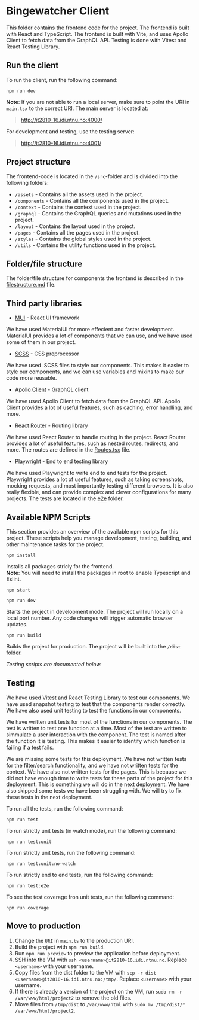 # Bingewatcher Client

This folder contains the frontend code for the project. The frontend is built with React and TypeScript. The frontend is built with Vite, and uses Apollo Client to fetch data from the GraphQL API. Testing is done with Vitest and React Testing Library.

## Run the client

To run the client, run the following command:

```cli
npm run dev
```

**Note**: If you are not able to run a local server, make sure to point the URI in `main.tsx` to the correct URI. The main server is located at:

> http://it2810-16.idi.ntnu.no:4000/

For development and testing, use the testing server:

> http://it2810-16.idi.ntnu.no:4001/

## Project structure

The frontend-code is located in the `/src`-folder and is divided into the following folders:

- `/assets` - Contains all the assets used in the project.
- `/components` - Contains all the components used in the project.
- `/context` - Contains the context used in the project.
- `/graphql` - Contains the GraphQL queries and mutations used in the project.
- `/layout` - Contains the layout used in the project.
- `/pages` - Contains all the pages used in the project.
- `/styles` - Contains the global styles used in the project.
- `/utils` - Contains the utility functions used in the project.

## Folder/file structure

The folder/file structure for components the frontend is described in the [filestructure.md](../docs/filestructure-component.md) file.

## Third party libraries

- [MUI](https://mui.com/) - React UI framework

We have used MaterialUI for more effecient and faster development. MaterialUI provides a lot of components that we can use, and we have used some of them in our project.

- [SCSS](https://sass-lang.com/) - CSS preprocessor

We have used .SCSS files to style our components. This makes it easier to style our components, and we can use variables and mixins to make our code more reusable.

- [Apollo Client](https://www.apollographql.com/docs/react/) - GraphQL client

We have used Apollo Client to fetch data from the GraphQL API. Apollo Client provides a lot of useful features, such as caching, error handling, and more.

- [React Router](https://reactrouter.com/) - Routing library

We have used React Router to handle routing in the project. React Router provides a lot of useful features, such as nested routes, redirects, and more. The routes are defined in the [Routes.tsx](./src/Routes.tsx) file.

- [Playwright](https://playwright.dev/) - End to end testing library

We have used Playwright to write end to end tests for the project. Playwright provides a lot of useful features, such as taking screenshots, mocking requests, and most importantly testing different browsers. It is also really flexible, and can provide complex and clever configurations for many projects. The tests are located in the [e2e](./e2e) folder.

## Available NPM Scripts

This section provides an overview of the available npm scripts for this project. These scripts help you manage development, testing, building, and other maintenance tasks for the project.

```cli
npm install
```

Installs all packages stricly for the frontend. <br> **Note**: You will need to install the packages in root to enable Typescript and Eslint.

```cli
npm start
```

```cli
npm run dev
```

Starts the project in development mode. The project will run locally on a local port number. Any code changes will trigger automatic browser updates.

```cli
npm run build
```

Builds the project for production. The project will be built into the `/dist` folder.

<i>Testing scripts are documented below.</i>

## Testing

We have used Vitest and React Testing Library to test our components. We have used snapshot testing to test that the components render correctly. We have also used unit testing to test the functions in our components.

We have written unit tests for most of the functions in our components. The test is written to test one function at a time. Most of the test are written to simmulate a user interaction with the component. The test is named after the function it is testing. This makes it easier to identify which function is failing if a test fails.

We are missing some tests for this deployment. We have not written tests for the filter/search functionality, and we have not written tests for the context. We have also not written tests for the pages. This is because we did not have enough time to write tests for these parts of the project for this deployment. This is something we will do in the next deployment. We have also skipped some tests we have been struggling with. We will try to fix these tests in the next deployment.

To run all the tests, run the following command:

```cli
npm run test
```

To run strictly unit tests (in watch mode), run the following command:

```cli
npm run test:unit
```

To run strictly unit tests, run the following command:

```cli
npm run test:unit:no-watch
```

To run strictly end to end tests, run the following command:

```cli
npm run test:e2e
```

To see the test coverage fron unit tests, run the following command:

```cli
npm run coverage
```

## Move to production

1. Change the `URI` in `main.ts` to the production URI.
2. Build the project with `npm run build`.
3. Run `npm run preview` to preview the application before deployment.
4. SSH into the VM with `ssh <username>@it2810-16.idi.ntnu.no`. Replace `<username>` with your username.
5. Copy files from the dist folder to the VM with `scp -r dist <username>@it2810-16.idi.ntnu.no:/tmp/`. Replace `<username>` with your username.
6. If there is already a version of the project on the VM, run `sudo rm -r /var/www/html/project2` to remove the old files.
7. Move files from `/tmp/dist` to `/var/www/html` with `sudo mv /tmp/dist/* /var/www/html/project2`.
